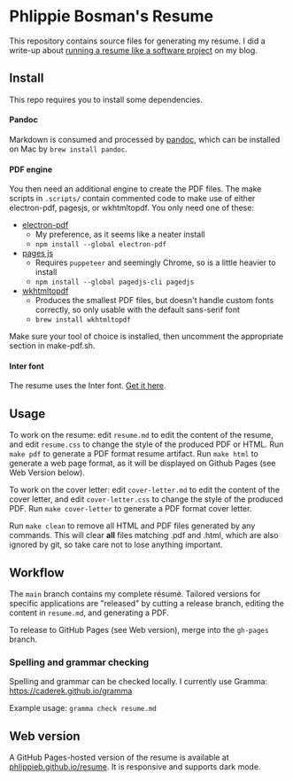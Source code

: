 # Phlippie Bosman's Resume

This repository contains source files for generating my resume. I did a write-up about [running a resume like a software project](https://phlippieb.bearblog.dev/the-resume-as-a-software-micro-project/) on my blog.

## Install

This repo requires you to install some dependencies.

#### Pandoc

Markdown is consumed and processed by [pandoc](https://pandoc.org/index.html), which can be installed on Mac by `brew install pandoc`.

#### PDF engine

You then need an additional engine to create the PDF files. The make scripts in `.scripts/` contain commented code to make use of either electron-pdf, pagesjs, or wkhtmltopdf. You only need one of these:

- [electron-pdf](https://github.com/fraserxu/electron-pdf)
  - My preference, as it seems like a neater install
  - `npm install --global electron-pdf`
- [pages js](https://pagedjs.org)
  - Requires `puppeteer` and seemingly Chrome, so is a little heavier to install
  - `npm install --global pagedjs-cli pagedjs`
- [wkhtmltopdf](https://github.com/wkhtmltopdf/wkhtmltopdf)
  - Produces the smallest PDF files, but doesn't handle custom fonts correctly, so only usable with the default sans-serif font
  - `brew install wkhtmltopdf`

Make sure your tool of choice is installed, then uncomment the appropriate section in make-pdf.sh.

#### Inter font

The resume uses the Inter font. [Get it here](https://rsms.me/inter/#).

## Usage

To work on the resume: edit `resume.md` to edit the content of the resume, and edit `resume.css` to change the style of the produced PDF or HTML. Run `make pdf` to generate a PDF format resume artifact. Run `make html` to generate a web page format, as it will be displayed on Github Pages (see Web Version below).

To work on the cover letter: edit `cover-letter.md` to edit the content of the cover letter, and edit `cover-letter.css` to change the style of the produced PDF. Run `make cover-letter` to generate a PDF format cover letter.

Run `make clean` to remove all HTML and PDF files generated by any commands. This will clear **all** files matching .pdf and .html, which are also ignored by git, so take care not to lose anything important.

## Workflow

The `main` branch contains my complete résumé. Tailored versions for specific applications are "released" by cutting a release branch, editing the content in `resume.md`, and generating a PDF.

To release to GitHub Pages (see Web version), merge into the `gh-pages` branch.

### Spelling and grammar checking

Spelling and grammar can be checked locally. I currently use Gramma: https://caderek.github.io/gramma

Example usage: `gramma check resume.md`

## Web version

A GitHub Pages-hosted version of the resume is available at [phlippieb.github.io/resume](https://phlippieb.github.io/resume). It is responsive and supports dark mode.
